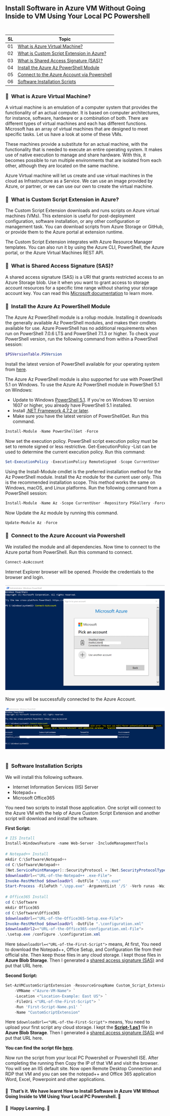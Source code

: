 ## <p align=left>Install Software in Azure VM Without Going Inside to VM Using Your Local PC Powershell <br> <br> </p>
| **SL** | **Topic** |
| --- | --- |
| 01 | [What is Azure Virtual Machine?](#01) |
| 02 | [What is Custom Script Extension in Azure?](#02) |
| 03 | [What is Shared Access Signature (SAS)?](#03) |
| 04 | [Install the Azure Az PowerShell Module](#04) |
| 05 | [Connect to the Azure Account via Powershell](#05)  |
| 06 | [Software Installation Scripts](#06) |

### <a name="01">:diamond_shape_with_a_dot_inside: &nbsp;What is Azure Virtual Machine?</a>
A virtual machine is an emulation of a computer system that provides the functionality of an actual computer. It is based on computer architectures, for instance, software, hardware or a combination of both. There are different types of virtual machines and each has different functions. Microsoft has an array of virtual machines that are designed to meet specific tasks. Let us have a look at some of these VMs.

These machines provide a substitute for an actual machine, with the functionality that is needed to execute an entire operating system.  It makes use of native execution to manage and share hardware. With this, it becomes possible to run multiple environments that are isolated from each other, although they are located on the same machine.

Azure Virtual machine will let us create and use virtual machines in the cloud as Infrastructure as a Service. We can use an image provided by Azure, or partner, or we can use our own to create the virtual machine.

### <a name="02">:diamond_shape_with_a_dot_inside: &nbsp;What is Custom Script Extension in Azure?</a>
The Custom Script Extension downloads and runs scripts on Azure virtual machines (VMs). This extension is useful for post-deployment configuration, software installation, or any other configuration or management task. You can download scripts from Azure Storage or GitHub, or provide them to the Azure portal at extension runtime.

The Custom Script Extension integrates with Azure Resource Manager templates. You can also run it by using the Azure CLI, PowerShell, the Azure portal, or the Azure Virtual Machines REST API.

### <a name="03">:diamond_shape_with_a_dot_inside: &nbsp;What is Shared Access Signature (SAS)?</a>
A shared access signature (SAS) is a URI that grants restricted access to an Azure Storage blob. Use it when you want to grant access to storage account resources for a specific time range without sharing your storage account key. You can read this [Microsoft documentation](https://docs.microsoft.com/en-us/rest/api/storageservices/create-account-sas?redirectedfrom=MSDN) to learn more.

### <a name="04">:diamond_shape_with_a_dot_inside: &nbsp;Install the Azure Az PowerShell Module</a>
The Azure Az PowerShell module is a rollup module. Installing it downloads the generally available Az PowerShell modules, and makes their cmdlets available for use.
Azure PowerShell has no additional requirements when run on PowerShell 7.0.6 LTS and PowerShell 7.1.3 or higher. To check your PowerShell version, run the following command from within a PowerShell session:
```PowerShell 
$PSVersionTable.PSVersion 
```
Install the latest version of PowerShell available for your operating system from [here](https://docs.microsoft.com/en-us/powershell/scripting/install/installing-powershell?view=powershell-7.2).

The Azure Az PowerShell module is also supported for use with PowerShell 5.1 on Windows. To use the Azure Az PowerShell module in PowerShell 5.1 on Windows:
- Update to Windows [PowerShell 5.1](https://docs.microsoft.com/en-us/powershell/scripting/windows-powershell/install/installing-windows-powershell?view=powershell-7.2#upgrading-existing-windows-powershell). If you're on Windows 10 version 1607 or higher, you already have PowerShell 5.1 installed.
- Install [.NET Framework 4.7.2 or later](https://docs.microsoft.com/en-us/dotnet/framework/install).
- Make sure you have the latest version of PowerShellGet. Run this command.
```PowerShell
Install-Module -Name PowerShellGet -Force
```
Now set the execution policy. PowerShell script execution policy must be set to remote signed or less restrictive. Get-ExecutionPolicy -List can be used to determine the current execution policy. Run this command:

```PowerShell
Set-ExecutionPolicy -ExecutionPolicy RemoteSigned -Scope CurrentUser
```
Using the Install-Module cmdlet is the preferred installation method for the Az PowerShell module. Install the Az module for the current user only. This is the recommended installation scope. This method works the same on Windows, macOS, and Linux platforms. Run the following command from a PowerShell session:
```PowerShell
Install-Module -Name Az -Scope CurrentUser -Repository PSGallery -Force
```

Now Update the Az module by running this command.
```PowerShell
Update-Module Az -Force
```

### <a name="05">:diamond_shape_with_a_dot_inside: &nbsp;Connect to the Azure Account via Powershell</a>
We installed the module and all dependencies. Now time to connect to the Azure portal from PowerShell.
Run this command to connect.
```PowerShell
Connect-AzAccount
```
Internet Explorer browser will be opened. Provide the credentials to the browser and login.
<br> <br> <img src= "https://github.com/Shadikul-Islam/Microsoft-Based-Projects/blob/master/Install%20Software%20in%20Azure%20VM%20Without%20Going%20Inside%20to%20VM%20Using%20Powershell/Images/Image-1.png" alt="Login Azure Account"> <br><br>
Now you will be successfully connected to the Azure Account.
<br> <br> <img src= "https://github.com/Shadikul-Islam/Microsoft-Based-Projects/blob/master/Install%20Software%20in%20Azure%20VM%20Without%20Going%20Inside%20to%20VM%20Using%20Powershell/Images/Image-2.png" alt="Login Azure Account"> <br><br>

### <a name="06">:diamond_shape_with_a_dot_inside: &nbsp;Software Installation Scripts</a>
We will install this following software.
- Internet Information Services (IIS) Server
- Notepad++
- Microsoft Office365

You need two scripts to install those application. One script will connect to the Azure VM with the help of Azure Custom Script Extension and another script will download and install the software.

**First Script:**

```PowerShell
# IIS Install
Install-WindowsFeature -name Web-Server -IncludeManagementTools

# Notepad++ Install
mkdir C:\Software\Notepad++
cd C:\Software\Notepad++
[Net.ServicePointManager]::SecurityProtocol = [Net.SecurityProtocolType]::Tls12
$downloadUrl=<"URL-of-the-Notepad++ .exe-File">
Invoke-RestMethod $downloadUrl -OutFile ".\npp.exe"
Start-Process -FilePath ".\npp.exe" -ArgumentList '/S' -Verb runas -Wait

# Office365 Install
cd C:\Software
mkdir Office365
cd C:\Software\Office365
$downloadUrl=<"URL-of-the-Office365-Setup.exe-File">
Invoke-RestMethod $downloadUrl -OutFile ".\configuration.xml"
$downloadUrl2=<"URL-of-the-Office365-configuration.xml-File">
.\setup.exe /configure .\configuration.xml
 ```
 
Here ```$downloadUrl=<"URL-of-the-First-Script">``` means, At first, You need to download the Notepad++, Office Setup, and Configuration file from their official site. Then keep those files in any cloud storage. I kept those files in **Azure Blob Storage**. Then I generated a [shared access signature (SAS)](#03) and put that URL here.
 
**Second Script:**

```PowerShell
Set-AzVMCustomScriptExtension -ResourceGroupName Custom_Script_Extension_Resource_Group `
    -VMName <"Azure-VM-Name"> `
    -Location <"Location-Example: East US"> `
    -FileUri <"URL-of-the-First-Script"> `
    -Run 'First-Script-Name.ps1' `
    -Name "CustomScriptExtension"
 ```

 Here ```$downloadUrl=<"URL-of-the-First-Script">``` means, You need to upload your first script any cloud storage. I kept the **[Script-1.ps1](https://github.com/Shadikul-Islam/Microsoft-Based-Projects/tree/master/Install%20Software%20in%20Azure%20VM%20Without%20Going%20Inside%20to%20VM%20Using%20Powershell/Script)** file in **Azure Blob Storage**. Then I generated a [shared access signature (SAS)](#03) and put that URL here.
 
**You can find the script file [here](https://github.com/Shadikul-Islam/Microsoft-Based-Projects/tree/master/Install%20Software%20in%20Azure%20VM%20Without%20Going%20Inside%20to%20VM%20Using%20Powershell/Script)**.

Now run the script from your local PC Powershell or Powershell ISE. After completing the running then Copy the IP of that VM and visit the browser. You will see an IIS default site. Now open Remote Desktop Connection and RDP that VM and you can see the notepad++ and Office 365 application Word, Excel, Powerpoint and other applications.
 
 
 
#### :diamond_shape_with_a_dot_inside: &nbsp;That’s it. We have learnt How to Install Software in Azure VM Without Going Inside to VM Using Your Local PC Powershell. :diamond_shape_with_a_dot_inside: &nbsp;
 
#### :diamond_shape_with_a_dot_inside: &nbsp;Happy Learning. :diamond_shape_with_a_dot_inside: &nbsp;
 
